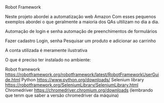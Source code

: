 Robot Framework 

Neste projeto abordei a automatização web Amazon
Com esses pequenos exemplos abordei o que geralmente a maioria dos QAs ultilizam no dia a dia.

Automação de login e senha
automação de preenchimentos de formulários 

Fazer cadastro
Login, senha
Pesquisar um produto e adicionar ao carrinho

A conta utilizada é meramente ilustrativa


 O que é preciso ter instalado no ambiente: 

Robot framework https://robotframework.org/robotframework/latest/RobotFrameworkUserGuide.html
Python https://www.python.org/downloads/
Selenium library https://robotframework.org/SeleniumLibrary/SeleniumLibrary.html
Chromedriver https://chromedriver.chromium.org/downloads (lembrando que tenm que saber a versão chromedriver da máquina)